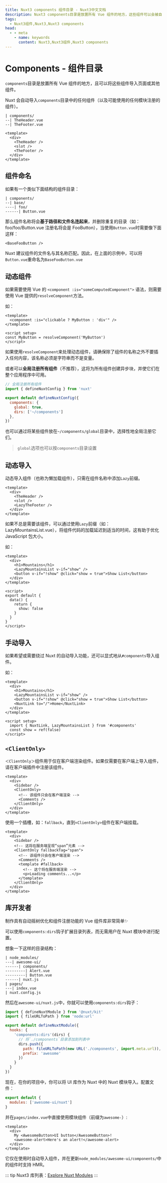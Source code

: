 ```yaml
---
title: Nuxt3 components 组件目录 - Nuxt3中文文档
description: Nuxt3 components目录是放置所有 Vue 组件的地方，这些组件可以会被自动导入你的页面或其他组件中。
tags: 
  - Nuxt3组件,Nuxt3,Nuxt3 components
head:
  - - meta
    - name: keywords
      content: Nuxt3,Nuxt3组件,Nuxt3 components
---
```


# Components - 组件目录

`components`目录是放置所有 Vue 组件的地方，且可以将这些组件导入页面或其他组件。

Nuxt 会自动导入`components`目录中的任何组件（以及可能使用的任何模块注册的组件）。

```
| components/
--| TheHeader.vue
--| TheFooter.vue
```

```vue
<template>
  <div>
    <TheHeader />
    <slot />
    <TheFooter />
  </div>
</template>
```

## 组件命名

如果有一个类似下面结构的组件目录：

```
| components/
--| base/
----| foo/
------| Button.vue
```

那么组件名称将会**基于路径和文件名连起来**，并删除重复的目录（如： foo/foo/Button.vue 注册名将会是 FooButton），当使用`Button.vue`时需要像下面这样：

```vue
<BaseFooButton />
```

Nuxt 建议组件的文件名与其名称匹配。因此，在上面的示例中，可以将`Button.vue`重命名为`BaseFooButton.vue`

## 动态组件

如果需要使用 Vue 的 `<component :is="someComputedComponent">` 语法，则需要使用 Vue 提供的`resolveComponent`方法。

如：

```vue
<template>
  <component :is="clickable ? MyButton : 'div'" />
</template>

<script setup>
const MyButton = resolveComponent('MyButton')
</script>
```

如果使用`resolveComponent`来处理动态组件，请确保除了组件的名称之外不要插入任何内容，该名称必须是字符串而不是变量。

或者可以**全局注册所有组件**（不推荐），这将为所有组件创建异步块，并使它们在整个应用程序中可用。

```js
// 全局注册所有组件
import { defineNuxtConfig } from 'nuxt'

export default defineNuxtConfig({
  components: {
    global: true,
    dirs: ['~/components']
  },
})
```

也可以通过将某些组件放在`~/components/global`目录中，选择性地全局注册它们。

> `global`选项也可以按`components`目录设置

## 动态导入

动态导入组件（也称为懒加载组件），只需在组件名称中添加`Lazy`前缀。

```vue
<template>
  <div>
    <TheHeader />
    <slot />
    <LazyTheFooter />
  </div>
</template>
```

如果不总是需要该组件，可以通过使用`Lazy`前缀（如：LazyMountainsList.vue），将组件代码的加载延迟到适当的时间，这有助于优化 JavaScript 包大小。

如：

```vue
<template>
  <div>
    <h1>Mountains</h1>
    <LazyMountainsList v-if="show" />
    <button v-if="!show" @click="show = true">Show List</button>
  </div>
</template>

<script>
export default {
  data() {
    return {
      show: false
    }
  }
}
</script>
```

## 手动导入

如果希望或需要绕过 Nuxt 的自动导入功能，还可以显式地从`#components`导入组件。

如：

```vue
<template>
  <div>
    <h1>Mountains</h1>
    <LazyMountainsList v-if="show" />
    <button v-if="!show" @click="show = true">Show List</button>
    <NuxtLink to="/">Home</NuxtLink>
  </div>
</template>

<script setup>
  import { NuxtLink, LazyMountainsList } from '#components'
  const show = ref(false)
</script>
```

## `<ClientOnly>`

`＜ClientOnly＞`组件用于仅在客户端渲染组件。如果仅需要在客户端上导入组件，请在客户端插件中注册该组件。

```vue
<template>
  <div>
    <Sidebar />
    <ClientOnly>
      <!-- 该组件只会在客户端渲染 -->
      <Comments />
    </ClientOnly>
  </div>
</template>
```

使用一个插槽，如：`fallback`，直到`<ClientOnly>`组件在客户端挂载。

```vue
<template>
  <div>
    <Sidebar />
    <!-- 这将在服务端呈现“span”元素 -->
    <ClientOnly fallbackTag="span">
      <!-- 该组件只会在客户端渲染 -->
      <Comments />
      <template #fallback>
        <!-- 这个将在服务端渲染 -->
        <p>Loading comments...</p>
      </template>
    </ClientOnly>
  </div>
</template>
```

## 库开发者

制作具有自动摇树优化和组件注册功能的 Vue 组件库非常简单✨

可以使用`components:dirs`钩子扩展目录列表，而无需用户在 Nuxt 模块中进行配置。

想象一下这样的目录结构：

```
| node_modules/
---| awesome-ui/
------| components/
---------| Alert.vue
---------| Button.vue
------| nuxt.js
| pages/
---| index.vue
| nuxt.config.js
```

然后在`awesome-ui/nuxt.js`中，你就可以使用`components:dirs`钩子：

```js
import { defineNuxtModule } from '@nuxt/kit'
import { fileURLToPath } from 'node:url'

export default defineNuxtModule({
  hooks: {
    'components:dirs'(dirs) {
      // 将`./components`目录添加到列表中
      dirs.push({
        path: fileURLToPath(new URL('./components', import.meta.url)),
        prefix: 'awesome'
      })
    }
  }
})
```

现在，在你的项目中，你可以将 UI 库作为 Nuxt 中的 Nuxt 模块导入。配置文件：

```js
export default {
  modules: ['awesome-ui/nuxt']
}
```

并在`pages/index.vue`中直接使用模块组件（前缀为`awesome-`）:

```vue
<template>
  <div>
    My <AwesomeButton>UI button</AwesomeButton>!
    <awesome-alert>Here's an alert!</awesome-alert>
  </div>
</template>
```

它仅在使用时自动导入组件，并在更新`node_modules/awesome-ui/components/`中的组件时支持 HMR。

::: tip
Nuxt3 库列表：[Explore Nuxt Modules](https://modules.nuxtjs.org/?version=3.x)
:::